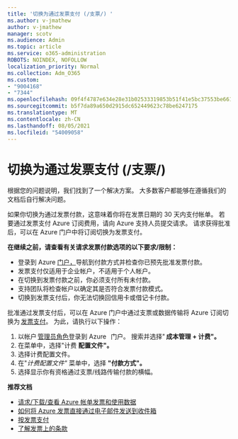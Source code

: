 ```yaml
---
title: '切换为通过发票支付 (/支票/) '
ms.author: v-jmathew
author: v-jmathew
manager: scotv
ms.audience: Admin
ms.topic: article
ms.service: o365-administration
ROBOTS: NOINDEX, NOFOLLOW
localization_priority: Normal
ms.collection: Adm_O365
ms.custom:
- "9004168"
- "7344"
ms.openlocfilehash: 09f4f4787e634e28e31b02533319853b51f41e5bc37553be6615c2389063818c
ms.sourcegitcommit: b5f7da89a650d2915dc652449623c78be6247175
ms.translationtype: MT
ms.contentlocale: zh-CN
ms.lasthandoff: 08/05/2021
ms.locfileid: "54009058"
---
```

# <a name="switch-to-pay-by-invoice-checkwire-transfer"></a>切换为通过发票支付 (/支票/) 

根据您的问题说明，我们找到了一个解决方案。 大多数客户都能够在遵循我们的文档后自行解决问题。

如果你切换为通过发票付款，这意味着你将在发票日期的 30 天内支付帐单。 若要通过发票支付 Azure 订阅费用，请向 Azure 支持人员提交请求。 请求获得批准后，可以在 Azure 门户中将订阅切换为发票支付。

**在继续之前，请查看有关请求发票付款选项的以下要求/限制：**

- 登录到 Azure [门户，](https://portal.azure.com/)导航到付款方式并检查你已预先批准发票付款。
- 发票支付仅适用于企业帐户，不适用于个人帐户。
- 在切换到发票付款之前，你必须支付所有未付款。
- 支持团队将检查帐户以确定其是否符合发票付款模式。
- 切换到发票支付后，你无法切换回信用卡或借记卡付款。

批准通过发票支付后，可以在 Azure 门户中通过支票或数据传输将 Azure 订阅切换为 [发票支付](https://portal.azure.com/)。
为此，请执行以下操作：

1. 以帐户 [管理员角色](https://portal.azure.com/)登录到 Azure   门户。 搜索并选择" **成本管理 + 计费"。**
2. 在菜单中，选择"计费 **配置文件"。**
3. 选择计费配置文件。
4. 在"*计费配置文件"* 菜单中，选择 **"付款方式"。**
5. 选择显示你有资格通过支票/线路传输付款的横幅。

**推荐文档**

- [请求/下载/查看 Azure 帐单发票和使用数据](https://docs.microsoft.com/azure/billing/billing-download-azure-invoice-daily-usage-date)
- [如何将 Azure 发票直接通过电子邮件发送到收件箱](https://docs.microsoft.com/azure/billing/billing-download-azure-invoice-daily-usage-date)
- [按发票支付](https://docs.microsoft.com/azure/billing/billing-how-to-pay-by-invoice)
- [了解发票上的条款](https://docs.microsoft.com/azure/billing/billing-understand-your-invoice)
